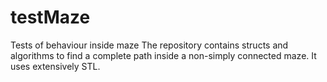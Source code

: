 # testMaze
Tests of behaviour inside maze
The repository contains structs and algorithms to find a complete path inside a non-simply connected maze.
It uses extensively STL.

